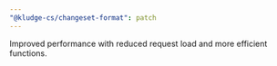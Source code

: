 ```yaml
---
"@kludge-cs/changeset-format": patch
---
```


Improved performance with reduced request load and more efficient functions.
